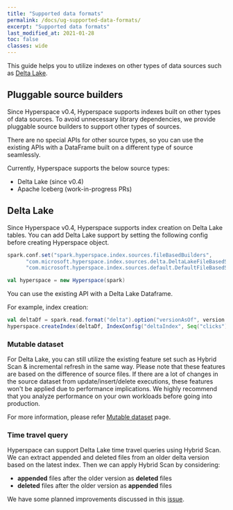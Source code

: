 ```yaml
---
title: "Supported data formats"
permalink: /docs/ug-supported-data-formats/
excerpt: "Supported data formats"
last_modified_at: 2021-01-28
toc: false
classes: wide
---
```


This guide helps you to utilize indexes on other types of data sources such as [Delta Lake](https://github.com/delta-io/delta).

## Pluggable source builders
Since Hyperspace v0.4, Hyperspace supports indexes built on other types of data sources.
To avoid unnecessary library dependencies, we provide pluggable source builders
to support other types of sources.

There are no special APIs for other source types, 
so you can use the existing APIs with a DataFrame built on a different type of source seamlessly.

Currently, Hyperspace supports the below source types:
- Delta Lake (since v0.4)
- Apache Iceberg (work-in-progress PRs)

## Delta Lake
Since Hyperspace v0.4, Hyperspace supports index creation on Delta Lake tables.
You can add Delta Lake support by setting the following config before creating Hyperspace object.
```scala
spark.conf.set("spark.hyperspace.index.sources.fileBasedBuilders",
      "com.microsoft.hyperspace.index.sources.delta.DeltaLakeFileBasedSourceBuilder," +
      "com.microsoft.hyperspace.index.sources.default.DefaultFileBasedSourceBuilder")

val hyperspace = new Hyperspace(spark)
```

You can use the existing API with a Delta Lake Dataframe.

For example, index creation:
```scala
val deltaDf = spark.read.format("delta").option("versionAsOf", version.get).load(dataPath)
hyperspace.createIndex(deltaDf, IndexConfig("deltaIndex", Seq("clicks"), Seq("Query")))
```

### Mutable dataset
For Delta Lake, you can still utilize the existing feature set such as Hybrid Scan & incremental refresh in the same way.
Please note that these features are based on the difference of source files.
If there are a lot of changes in the source dataset from update/insert/delete executions,
these features won't be applied due to performance implications. We highly recommend 
that you analyze performance on your own workloads before going into production. 

For more information, please refer
[Mutable dataset](https://microsoft.github.io/hyperspace/docs/ug-mutable-dataset/) page.

### Time travel query
Hyperspace can support Delta Lake time travel queries using Hybrid Scan.
We can extract appended and deleted files from an older delta version based on the latest index.
Then we can apply Hybrid Scan by considering:
- **appended** files after the older version as **deleted** files 
- **deleted** files after the older version as **appended** files

We have some planned improvements discussed in this [issue](https://github.com/microsoft/hyperspace/issues/270).
